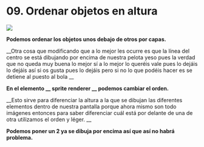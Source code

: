 # 09. Ordenar objetos en altura

![](img%5CTaller%20de%20creaci%C3%B3n%20de%20videojuegos11.png)

__Podemos ordenar los objetos unos debajo de otros por capas\.__

__Otra cosa que modificando que a lo mejor les ocurre es que la línea del centro se está dibujando por encima de nuestra pelota yeso pues la verdad que no queda muy buena lo mejor sí a lo mejor lo queréis vale pues lo dejáis lo dejáis así si os gusta pues lo dejáis pero si no lo que podéis hacer es se detiene al puesto al bola __

__En el elemento __  __sprite renderer__  __ podemos cambiar el orden\.__

__Esto sirve para diferenciar la altura a la que se dibujan las diferentes elementos dentro de nuestra pantalla porque ahora mismo son todo imágenes entonces para saber diferenciar cuál está por delante de una de otra utilizamos el orden y léger\. __

__Podemos poner un 2 ya se dibuja por encima así que así no habrá problema\.__
